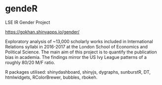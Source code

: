 # gendeR

LSE IR Gender Project

https://gokhan.shinyapps.io/gender/

Exploratory analysis of ~13,000 scholarly works included in International Relations syllabi in 2016-2017 at the London School of Economics and Political Science. The main aim of this project is to quantify the publication bias in academia. The findings mirror the US Ivy League patterns of a roughly 80/20 M/F ratio.

R packages utilised: shinydashboard, shinyjs, dygraphs, sunburstR, DT, htmlwidgets, RColorBrewer, bubbles, rbokeh.